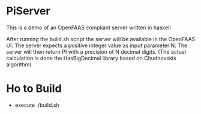 # PiServer
This is a demo of an OpenFAAS compliant server written in haskell

After running the build.sh script the server will be available in the OpenFAAS UI.
The server expects a positive integer value as input parameter N.
The server will then return PI with a precision of N decimal digits.
(The actual calculation is done the HasBigDecimal library based on Chudnovskis algorithm)

# Ho to Build
- execute ./build.sh

